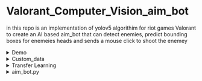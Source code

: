 # Valorant_Computer_Vision_aim_bot

in this repo is an implementation of yolov5 algorithim for riot games Valorant to create an AI based aim_bot that can detect enemies, predict bounding boxes for enemeies heads
and sends a mouse click to shoot the enemey

<details>
<summary>Demo</summary>
  sdasd
</details>

<details>
<summary>Custom_data</summary>

 - 3K data were gathered from valorant clips and gameplays, using scutti you can convert videos into frames or capture screen shots at intervals while playing  [SCUTTI](https://github.com/TrevorSatori/Scutti)

 - images was then labeled using pyImgLabel which creates BB txt files and suitable for yolo format [LblIMG](https://github.com/luishengjie/pyImgLabel)

</details>

<details>
<summary>Transfer Learning</summary>
  - training was done on yolov5 using yolov5s.pt pretrained weights with custom the dataset created and custom yaml file 
  - training was done for 5 epochs on google collab and best weights are later used to detect enemeis in game
  - !python train.py --img 640 --batch 16 --epochs 5 --data valorant.yaml --weights yolov5s.pt
</details>

<details>
<summary>aim_bot.py</summary>
  - mss is used to grab a live feed of computer screen 
  - loading live capture frames into cv2 and modeling the frames to get predictions
  - if enemeies are detected in the frame calculate enemey head position
  - move curosor and perform mouse click to kill the enemey
  
</details>
